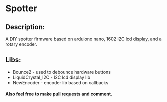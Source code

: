 # Spotter
## Description:
A DIY spotter firmware based on arduiono nano, 1602 I2C lcd display, and a rotary encoder.
## Libs:
- Bounce2 - used to debounce hardware buttons
- LiquidCrystal_I2C - I2C lcd display lib
- NewEncoder - encoder lib based on callbacks
#### Also feel free to make pull requests and comment.
